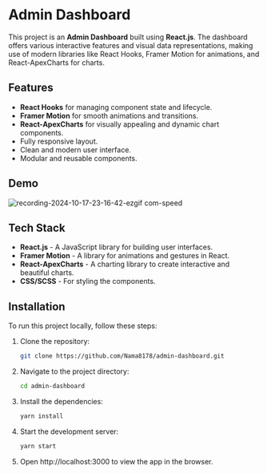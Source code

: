 # Admin Dashboard

This project is an **Admin Dashboard** built using **React.js**. The dashboard offers various interactive features and visual data representations, making use of modern libraries like React Hooks, Framer Motion for animations, and React-ApexCharts for charts.

## Features

- **React Hooks** for managing component state and lifecycle.
- **Framer Motion** for smooth animations and transitions.
- **React-ApexCharts** for visually appealing and dynamic chart components.
- Fully responsive layout.
- Clean and modern user interface.
- Modular and reusable components.

## Demo
![recording-2024-10-17-23-16-42-ezgif com-speed](https://github.com/user-attachments/assets/c900b245-db27-4b2c-a658-3c41d218582f)

## Tech Stack

- **React.js** - A JavaScript library for building user interfaces.
- **Framer Motion** - A library for animations and gestures in React.
- **React-ApexCharts** - A charting library to create interactive and beautiful charts.
- **CSS/SCSS** - For styling the components.

## Installation

To run this project locally, follow these steps:

1. Clone the repository:
   ```bash
   git clone https://github.com/Nama8178/admin-dashboard.git
2. Navigate to the project directory:
   ```bash
   cd admin-dashboard
3. Install the dependencies:
   ```bash
   yarn install  
4. Start the development server:
   ```bash
   yarn start
5. Open http://localhost:3000 to view the app in the browser.
